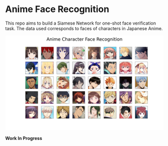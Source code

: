 # Anime Face Recognition

This repo aims to build a Siamese Network for one-shot face verification task. The data used corresponds to faces of characters in Japanese Anime.

![Anime Faces Sprite](./resources/img/anime_faces_1.png)


**Work In Progress**